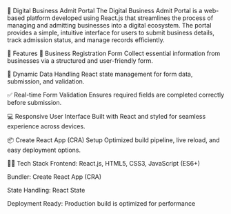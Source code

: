 💼 Digital Business Admit Portal
The Digital Business Admit Portal is a web-based platform developed using React.js that streamlines the process of managing and admitting businesses into a digital ecosystem. The portal provides a simple, intuitive interface for users to submit business details, track admission status, and manage records efficiently.

🚀 Features
📝 Business Registration Form
Collect essential information from businesses via a structured and user-friendly form.

📄 Dynamic Data Handling
React state management for form data, submission, and validation.

✅ Real-time Form Validation
Ensures required fields are completed correctly before submission.

💻 Responsive User Interface
Built with React and styled for seamless experience across devices.

📦 Create React App (CRA) Setup
Optimized build pipeline, live reload, and easy deployment options.

🧑‍💻 Tech Stack
Frontend: React.js, HTML5, CSS3, JavaScript (ES6+)

Bundler: Create React App (CRA)

State Handling: React State

Deployment Ready: Production build is optimized for performance

